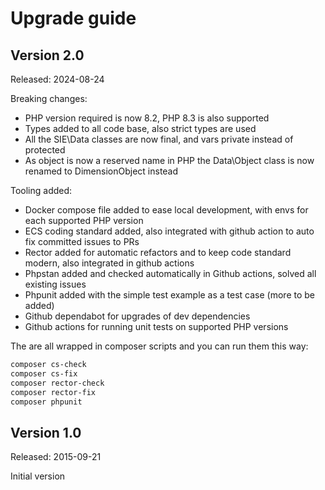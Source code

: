 # Upgrade guide

## Version 2.0

Released: 2024-08-24

Breaking changes:
- PHP version required is now 8.2, PHP 8.3 is also supported
- Types added to all code base, also strict types are used
- All the SIE\Data classes are now final, and vars private instead of protected
- As object is now a reserved name in PHP the Data\Object class is now renamed to DimensionObject instead

Tooling added:
- Docker compose file added to ease local development, with envs for each supported PHP version
- ECS coding standard added, also integrated with github action to auto fix committed issues to PRs
- Rector added for automatic refactors and to keep code standard modern, also integrated in github actions
- Phpstan added and checked automatically in Github actions, solved all existing issues
- Phpunit added with the simple test example as a test case (more to be added)
- Github dependabot for upgrades of dev dependencies
- Github actions for running unit tests on supported PHP versions

The are all wrapped in composer scripts and you can run them this way:
```bash
composer cs-check
composer cs-fix
composer rector-check
composer rector-fix
composer phpunit
```

## Version 1.0

Released: 2015-09-21

Initial version